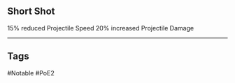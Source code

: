 ## Short Shot
15% reduced Projectile Speed
20% increased Projectile Damage

---
## Tags
#Notable
#PoE2
